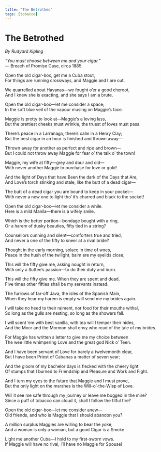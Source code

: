 ```yaml
---
title: "The Betrothed"
tags: [tobacco]
---
```


# The Betrothed

*By Rudyard Kipling*  

*“You must choose between me and your cigar.”*  
— Breach of Promise Case, circa 1885.  

Open the old cigar-box, get me a Cuba stout,  
For things are running crossways, and Maggie and I are out.  

We quarrelled about Havanas—we fought o’er a good cheroot,  
And I knew she is exacting, and she says I am a brute.  

Open the old cigar-box—let me consider a space;  
In the soft blue veil of the vapour musing on Maggie’s face.  

Maggie is pretty to look at—Maggie’s a loving lass,  
But the prettiest cheeks must wrinkle, the truest of loves must pass.  

There’s peace in a Larranaga, there’s calm in a Henry Clay;  
But the best cigar in an hour is finished and thrown away—  

Thrown away for another as perfect and ripe and brown—  
But I could not throw away Maggie for fear o’ the talk o’ the town!  

Maggie, my wife at fifty—grey and dour and old—  
With never another Maggie to purchase for love or gold!  

And the light of Days that have Been the dark of the Days that Are,  
And Love’s torch stinking and stale, like the butt of a dead cigar—  

The butt of a dead cigar you are bound to keep in your pocket—  
With never a new one to light tho’ it’s charred and black to the socket!  

Open the old cigar-box—let me consider a while.  
Here is a mild Manila—there is a wifely smile.  

Which is the better portion—bondage bought with a ring,  
Or a harem of dusky beauties, fifty tied in a string?  

Counsellors cunning and silent—comforters true and tried,  
And never a one of the fifty to sneer at a rival bride?  

Thought in the early morning, solace in time of woes,  
Peace in the hush of the twilight, balm ere my eyelids close,  

This will the fifty give me, asking nought in return,  
With only a Suttee’s passion—to do their duty and burn.  

This will the fifty give me. When they are spent and dead,  
Five times other fifties shall be my servants instead.  

The furrows of far-off Java, the isles of the Spanish Main,  
When they hear my harem is empty will send me my brides again.  

I will take no heed to their raiment, nor food for their mouths withal,  
So long as the gulls are nesting, so long as the showers fall.  

I will scent ’em with best vanilla, with tea will I temper their hides,  
And the Moor and the Mormon shall envy who read of the tale of my brides.  

For Maggie has written a letter to give me my choice between  
The wee little whimpering Love and the great god Nick o’ Teen.  

And I have been servant of Love for barely a twelvemonth clear,  
But I have been Priest of Cabanas a matter of seven year;  

And the gloom of my bachelor days is flecked with the cheery light  
Of stumps that I burned to Friendship and Pleasure and Work and Fight.  

And I turn my eyes to the future that Maggie and I must prove,  
But the only light on the marshes is the Will-o’-the-Wisp of Love.  

Will it see me safe through my journey or leave me bogged in the mire?  
Since a puff of tobacco can cloud it, shall I follow the fitful fire?  

Open the old cigar-box—let me consider anew—  
Old friends, and who is Maggie that I should abandon you?  

A million surplus Maggies are willing to bear the yoke;  
And a woman is only a woman, but a good Cigar is a Smoke.  

Light me another Cuba—I hold to my first-sworn vows.  
If Maggie will have no rival, I’ll have no Maggie for Spouse!   
